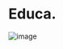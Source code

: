 # Educa.

![image](https://user-images.githubusercontent.com/111763432/197421794-663eff8a-680d-4713-b1f7-08c90b50670b.png)
